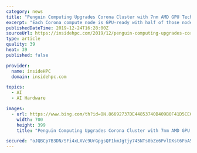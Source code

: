 ```yaml
---
category: news
title: "Penguin Computing Upgrades Corona Cluster with 7nm AMD GPU Technology"
excerpt: "Each Corona compute node is GPU-ready with half of those nodes today utilizing four AMD Radeon Instinct ... This brings significantly greater performance and AI capabilities to the research communities. Corona is being made available to industry through LLNL’s High Performance Computing Innovation Center (HPCIC). Funded through the Commodity ..."
publishedDateTime: 2019-12-24T16:28:00Z
sourceUrl: https://insidehpc.com/2019/12/penguin-computing-upgrades-corona-cluster-with-7nm-amd-gpu-technology/
type: article
quality: 39
heat: 39
published: false

provider:
  name: insideHPC
  domain: insidehpc.com

topics:
  - AI
  - AI Hardware

images:
  - url: https://www.bing.com/th?id=ON.86692737DE44853740B409B0F41D5CEC
    width: 700
    height: 399
    title: "Penguin Computing Upgrades Corona Cluster with 7nm AMD GPU Technology"

secured: "oJQBCp7B3DN/SFi4xLXVc9UrGpgsQF1kmJgtjy745NTs0bZe6PvlDXst6FoA5j1195Z9Hfimha2t9bRGDoBfbGFv/8rv8bbZxcSDXCLlXS5iqM14gCVRvDPsWntuxC/DfgrEwK+KFVKzOlFL+icJPbGVcKnR3KVIXWZpvCmhwcnDM7VUko61Vw7cW+uxtpmOOX9LSSoUYaGuAwwDIK/TzS/Cehji5qz0dbhDYDnzSMco8Yms1OWeZZrpIz6PhUKxdgOTLbex0TanffIn4j/BcA==;JZF1UF0oMaVFW95x3MumXQ=="
---
```


